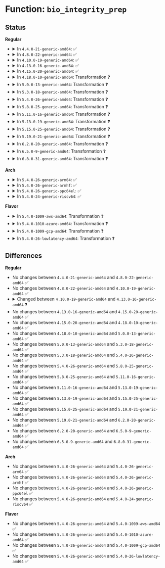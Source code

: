 # Function: <code>bio_integrity_prep</code>

## Status
<b>Regular</b>
<ul>
<li>
<details>
<summary>In <code>4.4.0-21-generic-amd64</code>: ✅</summary>

```c
int bio_integrity_prep(struct bio * bio)
```

```json
{
  "name": "bio_integrity_prep",
  "collision_type": "Unique Global",
  "inline_type": "No",
  "funcs": [
    {
      "addr": 18446744071582939136,
      "name": "bio_integrity_prep",
      "external": true,
      "loc": "block/bio-integrity.c:269",
      "file": "block/bio-integrity.c",
      "inline": "seen, unknown",
      "caller_inline": [],
      "caller_func": [
        "block/blk-core.c:blk_queue_bio",
        "block/blk-mq.c:blk_sq_make_request",
        "block/blk-mq.c:blk_mq_make_request"
      ]
    }
  ],
  "symbols": [
    {
      "addr": 18446744071582939136,
      "name": "bio_integrity_prep",
      "section": ".text",
      "bind": "STB_GLOBAL",
      "size": 569
    }
  ]
}
```
</details>
</li>
<li>
<details>
<summary>In <code>4.8.0-22-generic-amd64</code>: ✅</summary>

```c
int bio_integrity_prep(struct bio * bio)
```

```json
{
  "name": "bio_integrity_prep",
  "collision_type": "Unique Global",
  "inline_type": "No",
  "funcs": [
    {
      "addr": 18446744071583226480,
      "name": "bio_integrity_prep",
      "external": true,
      "loc": "block/bio-integrity.c:269",
      "file": "block/bio-integrity.c",
      "inline": "seen, unknown",
      "caller_inline": [],
      "caller_func": [
        "block/blk-core.c:blk_queue_bio",
        "block/blk-mq.c:blk_sq_make_request",
        "block/blk-mq.c:blk_mq_make_request"
      ]
    }
  ],
  "symbols": [
    {
      "addr": 18446744071583226480,
      "name": "bio_integrity_prep",
      "section": ".text",
      "bind": "STB_GLOBAL",
      "size": 596
    }
  ]
}
```
</details>
</li>
<li>
<details>
<summary>In <code>4.10.0-19-generic-amd64</code>: ✅</summary>

```c
int bio_integrity_prep(struct bio * bio)
```

```json
{
  "name": "bio_integrity_prep",
  "collision_type": "Unique Global",
  "inline_type": "No",
  "funcs": [
    {
      "addr": 18446744071583332432,
      "name": "bio_integrity_prep",
      "external": true,
      "loc": "block/bio-integrity.c:269",
      "file": "block/bio-integrity.c",
      "inline": "seen, unknown",
      "caller_inline": [],
      "caller_func": [
        "block/blk-core.c:blk_queue_bio",
        "block/blk-mq.c:blk_sq_make_request",
        "block/blk-mq.c:blk_mq_make_request"
      ]
    }
  ],
  "symbols": [
    {
      "addr": 18446744071583332432,
      "name": "bio_integrity_prep",
      "section": ".text",
      "bind": "STB_GLOBAL",
      "size": 575
    }
  ]
}
```
</details>
</li>
<li>
<details>
<summary>In <code>4.13.0-16-generic-amd64</code>: ✅</summary>

```c
bool bio_integrity_prep(struct bio * bio)
```

```json
{
  "name": "bio_integrity_prep",
  "collision_type": "Unique Global",
  "inline_type": "No",
  "funcs": [
    {
      "addr": 18446744071583390688,
      "name": "bio_integrity_prep",
      "external": true,
      "loc": "block/bio-integrity.c:236",
      "file": "block/bio-integrity.c",
      "inline": "seen, unknown",
      "caller_inline": [],
      "caller_func": [
        "block/blk-core.c:blk_queue_bio",
        "block/blk-mq.c:blk_mq_make_request"
      ]
    }
  ],
  "symbols": [
    {
      "addr": 18446744071583390688,
      "name": "bio_integrity_prep",
      "section": ".text",
      "bind": "STB_GLOBAL",
      "size": 577
    }
  ]
}
```
</details>
</li>
<li>
<details>
<summary>In <code>4.15.0-20-generic-amd64</code>: ✅</summary>

```c
bool bio_integrity_prep(struct bio * bio)
```

```json
{
  "name": "bio_integrity_prep",
  "collision_type": "Unique Global",
  "inline_type": "No",
  "funcs": [
    {
      "addr": 18446744071583569984,
      "name": "bio_integrity_prep",
      "external": true,
      "loc": "block/bio-integrity.c:236",
      "file": "block/bio-integrity.c",
      "inline": "seen, unknown",
      "caller_inline": [],
      "caller_func": [
        "block/blk-core.c:blk_queue_bio",
        "block/blk-mq.c:blk_mq_make_request"
      ]
    }
  ],
  "symbols": [
    {
      "addr": 18446744071583569984,
      "name": "bio_integrity_prep",
      "section": ".text",
      "bind": "STB_GLOBAL",
      "size": 577
    }
  ]
}
```
</details>
</li>
<li>
<details>
<summary>In <code>4.18.0-10-generic-amd64</code>: Transformation ❓</summary>

```c
bool bio_integrity_prep(struct bio * bio)
```

```json
{
  "name": "bio_integrity_prep",
  "collision_type": "Unique Global",
  "inline_type": "No",
  "funcs": [
    {
      "addr": 0,
      "name": "bio_integrity_prep",
      "external": true,
      "loc": "block/bio-integrity.c:236",
      "file": "block/bio-integrity.c",
      "inline": "seen, unknown",
      "caller_inline": [],
      "caller_func": [
        "block/blk-core.c:blk_queue_bio",
        "block/blk-mq.c:blk_mq_make_request"
      ]
    }
  ],
  "symbols": [
    {
      "addr": 18446744071583787174,
      "name": "bio_integrity_prep.cold.13",
      "section": ".text",
      "bind": "STB_LOCAL",
      "size": 57
    },
    {
      "addr": 18446744071583785728,
      "name": "bio_integrity_prep",
      "section": ".text",
      "bind": "STB_GLOBAL",
      "size": 541
    }
  ]
}
```
</details>
</li>
<li>
<details>
<summary>In <code>5.0.0-13-generic-amd64</code>: Transformation ❓</summary>

```c
bool bio_integrity_prep(struct bio * bio)
```

```json
{
  "name": "bio_integrity_prep",
  "collision_type": "Unique Global",
  "inline_type": "No",
  "funcs": [
    {
      "addr": 0,
      "name": "bio_integrity_prep",
      "external": true,
      "loc": "block/bio-integrity.c:214",
      "file": "block/bio-integrity.c",
      "inline": "seen, unknown",
      "caller_inline": [],
      "caller_func": [
        "block/blk-mq.c:blk_mq_make_request"
      ]
    }
  ],
  "symbols": [
    {
      "addr": 18446744071583867058,
      "name": "bio_integrity_prep.cold.13",
      "section": ".text",
      "bind": "STB_LOCAL",
      "size": 55
    },
    {
      "addr": 18446744071583865856,
      "name": "bio_integrity_prep",
      "section": ".text",
      "bind": "STB_GLOBAL",
      "size": 638
    }
  ]
}
```
</details>
</li>
<li>
<details>
<summary>In <code>5.3.0-18-generic-amd64</code>: Transformation ❓</summary>

```c
bool bio_integrity_prep(struct bio * bio)
```

```json
{
  "name": "bio_integrity_prep",
  "collision_type": "Unique Global",
  "inline_type": "No",
  "funcs": [
    {
      "addr": 0,
      "name": "bio_integrity_prep",
      "external": true,
      "loc": "block/bio-integrity.c:199",
      "file": "block/bio-integrity.c",
      "inline": "seen, unknown",
      "caller_inline": [],
      "caller_func": [
        "block/blk-mq.c:blk_mq_make_request"
      ]
    }
  ],
  "symbols": [
    {
      "addr": 18446744071584057715,
      "name": "bio_integrity_prep.cold",
      "section": ".text",
      "bind": "STB_LOCAL",
      "size": 75
    },
    {
      "addr": 18446744071584056608,
      "name": "bio_integrity_prep",
      "section": ".text",
      "bind": "STB_GLOBAL",
      "size": 612
    }
  ]
}
```
</details>
</li>
<li>
<details>
<summary>In <code>5.4.0-26-generic-amd64</code>: Transformation ❓</summary>

```c
bool bio_integrity_prep(struct bio * bio)
```

```json
{
  "name": "bio_integrity_prep",
  "collision_type": "Unique Global",
  "inline_type": "No",
  "funcs": [
    {
      "addr": 0,
      "name": "bio_integrity_prep",
      "external": true,
      "loc": "block/bio-integrity.c:199",
      "file": "block/bio-integrity.c",
      "inline": "seen, unknown",
      "caller_inline": [],
      "caller_func": [
        "block/blk-mq.c:blk_mq_make_request"
      ]
    }
  ],
  "symbols": [
    {
      "addr": 18446744071584180227,
      "name": "bio_integrity_prep.cold",
      "section": ".text",
      "bind": "STB_LOCAL",
      "size": 75
    },
    {
      "addr": 18446744071584178848,
      "name": "bio_integrity_prep",
      "section": ".text",
      "bind": "STB_GLOBAL",
      "size": 609
    }
  ]
}
```
</details>
</li>
<li>
<details>
<summary>In <code>5.8.0-25-generic-amd64</code>: Transformation ❓</summary>

```c
bool bio_integrity_prep(struct bio * bio)
```

```json
{
  "name": "bio_integrity_prep",
  "collision_type": "Unique Global",
  "inline_type": "No",
  "funcs": [
    {
      "addr": 0,
      "name": "bio_integrity_prep",
      "external": true,
      "loc": "block/bio-integrity.c:208",
      "file": "block/bio-integrity.c",
      "inline": "seen, unknown",
      "caller_inline": [],
      "caller_func": [
        "block/blk-mq.c:blk_mq_make_request"
      ]
    }
  ],
  "symbols": [
    {
      "addr": 18446744071584575350,
      "name": "bio_integrity_prep.cold",
      "section": ".text",
      "bind": "STB_LOCAL",
      "size": 67
    },
    {
      "addr": 18446744071584573984,
      "name": "bio_integrity_prep",
      "section": ".text",
      "bind": "STB_GLOBAL",
      "size": 614
    }
  ]
}
```
</details>
</li>
<li>
<details>
<summary>In <code>5.11.0-16-generic-amd64</code>: Transformation ❓</summary>

```c
bool bio_integrity_prep(struct bio * bio)
```

```json
{
  "name": "bio_integrity_prep",
  "collision_type": "Unique Global",
  "inline_type": "No",
  "funcs": [
    {
      "addr": 0,
      "name": "bio_integrity_prep",
      "external": true,
      "loc": "block/bio-integrity.c:208",
      "file": "block/bio-integrity.c",
      "inline": "seen, unknown",
      "caller_inline": [],
      "caller_func": [
        "block/blk-mq.c:blk_mq_submit_bio"
      ]
    }
  ],
  "symbols": [
    {
      "addr": 18446744071591378045,
      "name": "bio_integrity_prep.cold",
      "section": ".text",
      "bind": "STB_LOCAL",
      "size": 67
    },
    {
      "addr": 18446744071584691888,
      "name": "bio_integrity_prep",
      "section": ".text",
      "bind": "STB_GLOBAL",
      "size": 611
    }
  ]
}
```
</details>
</li>
<li>
<details>
<summary>In <code>5.13.0-19-generic-amd64</code>: Transformation ❓</summary>

```c
bool bio_integrity_prep(struct bio * bio)
```

```json
{
  "name": "bio_integrity_prep",
  "collision_type": "Unique Global",
  "inline_type": "No",
  "funcs": [
    {
      "addr": 0,
      "name": "bio_integrity_prep",
      "external": true,
      "loc": "block/bio-integrity.c:203",
      "file": "block/bio-integrity.c",
      "inline": "seen, unknown",
      "caller_inline": [],
      "caller_func": [
        "block/blk-mq.c:blk_mq_submit_bio"
      ]
    }
  ],
  "symbols": [
    {
      "addr": 18446744071591320287,
      "name": "bio_integrity_prep.cold",
      "section": ".text",
      "bind": "STB_LOCAL",
      "size": 67
    },
    {
      "addr": 18446744071584720016,
      "name": "bio_integrity_prep",
      "section": ".text",
      "bind": "STB_GLOBAL",
      "size": 613
    }
  ]
}
```
</details>
</li>
<li>
<details>
<summary>In <code>5.15.0-25-generic-amd64</code>: Transformation ❓</summary>

```c
bool bio_integrity_prep(struct bio * bio)
```

```json
{
  "name": "bio_integrity_prep",
  "collision_type": "Unique Global",
  "inline_type": "No",
  "funcs": [
    {
      "addr": 0,
      "name": "bio_integrity_prep",
      "external": true,
      "loc": "block/bio-integrity.c:198",
      "file": "block/bio-integrity.c",
      "inline": "seen, unknown",
      "caller_inline": [],
      "caller_func": [
        "block/blk-mq.c:blk_mq_submit_bio"
      ]
    }
  ],
  "symbols": [
    {
      "addr": 18446744071592321019,
      "name": "bio_integrity_prep.cold",
      "section": ".text",
      "bind": "STB_LOCAL",
      "size": 98
    },
    {
      "addr": 18446744071585146480,
      "name": "bio_integrity_prep",
      "section": ".text",
      "bind": "STB_GLOBAL",
      "size": 622
    }
  ]
}
```
</details>
</li>
<li>
<details>
<summary>In <code>5.19.0-21-generic-amd64</code>: Transformation ❓</summary>

```c
bool bio_integrity_prep(struct bio * bio)
```

```json
{
  "name": "bio_integrity_prep",
  "collision_type": "Unique Global",
  "inline_type": "No",
  "funcs": [
    {
      "addr": 0,
      "name": "bio_integrity_prep",
      "external": true,
      "loc": "block/bio-integrity.c:199",
      "file": "block/bio-integrity.c",
      "inline": "seen, unknown",
      "caller_inline": [],
      "caller_func": [
        "block/blk-mq.c:blk_mq_submit_bio"
      ]
    }
  ],
  "symbols": [
    {
      "addr": 18446744071594105570,
      "name": "bio_integrity_prep.cold",
      "section": ".text",
      "bind": "STB_LOCAL",
      "size": 97
    },
    {
      "addr": 18446744071585878496,
      "name": "bio_integrity_prep",
      "section": ".text",
      "bind": "STB_GLOBAL",
      "size": 587
    }
  ]
}
```
</details>
</li>
<li>
<details>
<summary>In <code>6.2.0-20-generic-amd64</code>: Transformation ❓</summary>

```c
bool bio_integrity_prep(struct bio * bio)
```

```json
{
  "name": "bio_integrity_prep",
  "collision_type": "Unique Global",
  "inline_type": "No",
  "funcs": [
    {
      "addr": 0,
      "name": "bio_integrity_prep",
      "external": true,
      "loc": "block/bio-integrity.c:199",
      "file": "block/bio-integrity.c",
      "inline": "seen, unknown",
      "caller_inline": [],
      "caller_func": [
        "block/blk-mq.c:blk_mq_submit_bio"
      ]
    }
  ],
  "symbols": [
    {
      "addr": 18446744071596109843,
      "name": "bio_integrity_prep.cold",
      "section": ".text",
      "bind": "STB_LOCAL",
      "size": 32
    },
    {
      "addr": 18446744071586663712,
      "name": "bio_integrity_prep",
      "section": ".text",
      "bind": "STB_GLOBAL",
      "size": 676
    }
  ]
}
```
</details>
</li>
<li>
<details>
<summary>In <code>6.5.0-9-generic-amd64</code>: Transformation ❓</summary>

```c
bool bio_integrity_prep(struct bio * bio)
```

```json
{
  "name": "bio_integrity_prep",
  "collision_type": "Unique Global",
  "inline_type": "No",
  "funcs": [
    {
      "addr": 0,
      "name": "bio_integrity_prep",
      "external": true,
      "loc": "block/bio-integrity.c:211",
      "file": "block/bio-integrity.c",
      "inline": "seen, unknown",
      "caller_inline": [],
      "caller_func": [
        "block/blk-mq.c:blk_mq_submit_bio"
      ]
    }
  ],
  "symbols": [
    {
      "addr": 18446744071596634217,
      "name": "bio_integrity_prep.cold",
      "section": ".text",
      "bind": "STB_LOCAL",
      "size": 32
    },
    {
      "addr": 18446744071586925120,
      "name": "bio_integrity_prep",
      "section": ".text",
      "bind": "STB_GLOBAL",
      "size": 673
    }
  ]
}
```
</details>
</li>
<li>
<details>
<summary>In <code>6.8.0-31-generic-amd64</code>: Transformation ❓</summary>

```c
bool bio_integrity_prep(struct bio * bio)
```

```json
{
  "name": "bio_integrity_prep",
  "collision_type": "Unique Global",
  "inline_type": "No",
  "funcs": [
    {
      "addr": 0,
      "name": "bio_integrity_prep",
      "external": true,
      "loc": "block/bio-integrity.c:426",
      "file": "block/bio-integrity.c",
      "inline": "seen, unknown",
      "caller_inline": [],
      "caller_func": [
        "block/blk-mq.c:blk_mq_submit_bio",
        "block/blk-mq.c:blk_mq_submit_bio"
      ]
    }
  ],
  "symbols": [
    {
      "addr": 18446744071597541470,
      "name": "bio_integrity_prep.cold",
      "section": ".text",
      "bind": "STB_LOCAL",
      "size": 32
    },
    {
      "addr": 18446744071587203824,
      "name": "bio_integrity_prep",
      "section": ".text",
      "bind": "STB_GLOBAL",
      "size": 669
    }
  ]
}
```
</details>
</li>
</ul>
<b>Arch</b>
<ul>
<li>
<details>
<summary>In <code>5.4.0-26-generic-arm64</code>: ✅</summary>

```c
bool bio_integrity_prep(struct bio * bio)
```

```json
{
  "name": "bio_integrity_prep",
  "collision_type": "Unique Global",
  "inline_type": "No",
  "funcs": [
    {
      "addr": 18446603336496043208,
      "name": "bio_integrity_prep",
      "external": true,
      "loc": "block/bio-integrity.c:199",
      "file": "block/bio-integrity.c",
      "inline": "seen, unknown",
      "caller_inline": [],
      "caller_func": [
        "block/blk-mq.c:blk_mq_make_request"
      ]
    }
  ],
  "symbols": [
    {
      "addr": 18446603336496043208,
      "name": "bio_integrity_prep",
      "section": ".text",
      "bind": "STB_GLOBAL",
      "size": 664
    }
  ]
}
```
</details>
</li>
<li>
<details>
<summary>In <code>5.4.0-26-generic-armhf</code>: ✅</summary>

```c
bool bio_integrity_prep(struct bio * bio)
```

```json
{
  "name": "bio_integrity_prep",
  "collision_type": "Unique Global",
  "inline_type": "No",
  "funcs": [
    {
      "addr": 3229372608,
      "name": "bio_integrity_prep",
      "external": true,
      "loc": "block/bio-integrity.c:199",
      "file": "block/bio-integrity.c",
      "inline": "seen, unknown",
      "caller_inline": [],
      "caller_func": [
        "block/blk-mq.c:blk_mq_make_request"
      ]
    }
  ],
  "symbols": [
    {
      "addr": 3229372608,
      "name": "bio_integrity_prep",
      "section": ".text",
      "bind": "STB_GLOBAL",
      "size": 648
    }
  ]
}
```
</details>
</li>
<li>
<details>
<summary>In <code>5.4.0-26-generic-ppc64el</code>: ✅</summary>

```c
bool bio_integrity_prep(struct bio * bio)
```

```json
{
  "name": "bio_integrity_prep",
  "collision_type": "Unique Global",
  "inline_type": "No",
  "funcs": [
    {
      "addr": 13835058055290274464,
      "name": "bio_integrity_prep",
      "external": true,
      "loc": "block/bio-integrity.c:199",
      "file": "block/bio-integrity.c",
      "inline": "seen, unknown",
      "caller_inline": [],
      "caller_func": [
        "block/blk-mq.c:blk_mq_make_request"
      ]
    }
  ],
  "symbols": [
    {
      "addr": 13835058055290274464,
      "name": "bio_integrity_prep",
      "section": ".text",
      "bind": "STB_GLOBAL",
      "size": 924
    }
  ]
}
```
</details>
</li>
<li>
<details>
<summary>In <code>5.4.0-24-generic-riscv64</code>: ✅</summary>

```c
bool bio_integrity_prep(struct bio * bio)
```

```json
{
  "name": "bio_integrity_prep",
  "collision_type": "Unique Global",
  "inline_type": "No",
  "funcs": [
    {
      "addr": 18446743936275120904,
      "name": "bio_integrity_prep",
      "external": true,
      "loc": "block/bio-integrity.c:199",
      "file": "block/bio-integrity.c",
      "inline": "seen, unknown",
      "caller_inline": [],
      "caller_func": [
        "block/blk-mq.c:blk_mq_make_request"
      ]
    }
  ],
  "symbols": [
    {
      "addr": 18446743936275120904,
      "name": "bio_integrity_prep",
      "section": ".text",
      "bind": "STB_GLOBAL",
      "size": 572
    }
  ]
}
```
</details>
</li>
</ul>
<b>Flavor</b>
<ul>
<li>
<details>
<summary>In <code>5.4.0-1009-aws-amd64</code>: Transformation ❓</summary>

```c
bool bio_integrity_prep(struct bio * bio)
```

```json
{
  "name": "bio_integrity_prep",
  "collision_type": "Unique Global",
  "inline_type": "No",
  "funcs": [
    {
      "addr": 0,
      "name": "bio_integrity_prep",
      "external": true,
      "loc": "block/bio-integrity.c:199",
      "file": "block/bio-integrity.c",
      "inline": "seen, unknown",
      "caller_inline": [],
      "caller_func": [
        "block/blk-mq.c:blk_mq_make_request"
      ]
    }
  ],
  "symbols": [
    {
      "addr": 18446744071584148963,
      "name": "bio_integrity_prep.cold",
      "section": ".text",
      "bind": "STB_LOCAL",
      "size": 75
    },
    {
      "addr": 18446744071584147584,
      "name": "bio_integrity_prep",
      "section": ".text",
      "bind": "STB_GLOBAL",
      "size": 609
    }
  ]
}
```
</details>
</li>
<li>
<details>
<summary>In <code>5.4.0-1010-azure-amd64</code>: Transformation ❓</summary>

```c
bool bio_integrity_prep(struct bio * bio)
```

```json
{
  "name": "bio_integrity_prep",
  "collision_type": "Unique Global",
  "inline_type": "No",
  "funcs": [
    {
      "addr": 0,
      "name": "bio_integrity_prep",
      "external": true,
      "loc": "block/bio-integrity.c:199",
      "file": "block/bio-integrity.c",
      "inline": "seen, unknown",
      "caller_inline": [],
      "caller_func": [
        "block/blk-mq.c:blk_mq_make_request",
        "drivers/nvdimm/btt.c:btt_make_request"
      ]
    }
  ],
  "symbols": [
    {
      "addr": 18446744071584084499,
      "name": "bio_integrity_prep.cold",
      "section": ".text",
      "bind": "STB_LOCAL",
      "size": 75
    },
    {
      "addr": 18446744071584083120,
      "name": "bio_integrity_prep",
      "section": ".text",
      "bind": "STB_GLOBAL",
      "size": 609
    }
  ]
}
```
</details>
</li>
<li>
<details>
<summary>In <code>5.4.0-1009-gcp-amd64</code>: Transformation ❓</summary>

```c
bool bio_integrity_prep(struct bio * bio)
```

```json
{
  "name": "bio_integrity_prep",
  "collision_type": "Unique Global",
  "inline_type": "No",
  "funcs": [
    {
      "addr": 0,
      "name": "bio_integrity_prep",
      "external": true,
      "loc": "block/bio-integrity.c:199",
      "file": "block/bio-integrity.c",
      "inline": "seen, unknown",
      "caller_inline": [],
      "caller_func": [
        "block/blk-mq.c:blk_mq_make_request"
      ]
    }
  ],
  "symbols": [
    {
      "addr": 18446744071584132723,
      "name": "bio_integrity_prep.cold",
      "section": ".text",
      "bind": "STB_LOCAL",
      "size": 75
    },
    {
      "addr": 18446744071584131344,
      "name": "bio_integrity_prep",
      "section": ".text",
      "bind": "STB_GLOBAL",
      "size": 609
    }
  ]
}
```
</details>
</li>
<li>
<details>
<summary>In <code>5.4.0-26-lowlatency-amd64</code>: Transformation ❓</summary>

```c
bool bio_integrity_prep(struct bio * bio)
```

```json
{
  "name": "bio_integrity_prep",
  "collision_type": "Unique Global",
  "inline_type": "No",
  "funcs": [
    {
      "addr": 0,
      "name": "bio_integrity_prep",
      "external": true,
      "loc": "block/bio-integrity.c:199",
      "file": "block/bio-integrity.c",
      "inline": "seen, unknown",
      "caller_inline": [],
      "caller_func": [
        "block/blk-mq.c:blk_mq_make_request"
      ]
    }
  ],
  "symbols": [
    {
      "addr": 18446744071584236819,
      "name": "bio_integrity_prep.cold",
      "section": ".text",
      "bind": "STB_LOCAL",
      "size": 75
    },
    {
      "addr": 18446744071584235440,
      "name": "bio_integrity_prep",
      "section": ".text",
      "bind": "STB_GLOBAL",
      "size": 609
    }
  ]
}
```
</details>
</li>
</ul>

## Differences
<b>Regular</b>
<ul>
<li>
No changes between <code>4.4.0-21-generic-amd64</code> and <code>4.8.0-22-generic-amd64</code> ✅
</li>
<li>
No changes between <code>4.8.0-22-generic-amd64</code> and <code>4.10.0-19-generic-amd64</code> ✅
</li>
<li>
<details>
<summary>Changed between <code>4.10.0-19-generic-amd64</code> and <code>4.13.0-16-generic-amd64</code> ❓</summary>
<ul>
<li>
<b>Return type changed. </b>
<code>int</code> ➡️ <code>bool</code>
</li>
</ul>
</details>
</li>
<li>
No changes between <code>4.13.0-16-generic-amd64</code> and <code>4.15.0-20-generic-amd64</code> ✅
</li>
<li>
No changes between <code>4.15.0-20-generic-amd64</code> and <code>4.18.0-10-generic-amd64</code> ✅
</li>
<li>
No changes between <code>4.18.0-10-generic-amd64</code> and <code>5.0.0-13-generic-amd64</code> ✅
</li>
<li>
No changes between <code>5.0.0-13-generic-amd64</code> and <code>5.3.0-18-generic-amd64</code> ✅
</li>
<li>
No changes between <code>5.3.0-18-generic-amd64</code> and <code>5.4.0-26-generic-amd64</code> ✅
</li>
<li>
No changes between <code>5.4.0-26-generic-amd64</code> and <code>5.8.0-25-generic-amd64</code> ✅
</li>
<li>
No changes between <code>5.8.0-25-generic-amd64</code> and <code>5.11.0-16-generic-amd64</code> ✅
</li>
<li>
No changes between <code>5.11.0-16-generic-amd64</code> and <code>5.13.0-19-generic-amd64</code> ✅
</li>
<li>
No changes between <code>5.13.0-19-generic-amd64</code> and <code>5.15.0-25-generic-amd64</code> ✅
</li>
<li>
No changes between <code>5.15.0-25-generic-amd64</code> and <code>5.19.0-21-generic-amd64</code> ✅
</li>
<li>
No changes between <code>5.19.0-21-generic-amd64</code> and <code>6.2.0-20-generic-amd64</code> ✅
</li>
<li>
No changes between <code>6.2.0-20-generic-amd64</code> and <code>6.5.0-9-generic-amd64</code> ✅
</li>
<li>
No changes between <code>6.5.0-9-generic-amd64</code> and <code>6.8.0-31-generic-amd64</code> ✅
</li>
</ul>
<b>Arch</b>
<ul>
<li>
No changes between <code>5.4.0-26-generic-amd64</code> and <code>5.4.0-26-generic-arm64</code> ✅
</li>
<li>
No changes between <code>5.4.0-26-generic-amd64</code> and <code>5.4.0-26-generic-armhf</code> ✅
</li>
<li>
No changes between <code>5.4.0-26-generic-amd64</code> and <code>5.4.0-26-generic-ppc64el</code> ✅
</li>
<li>
No changes between <code>5.4.0-26-generic-amd64</code> and <code>5.4.0-24-generic-riscv64</code> ✅
</li>
</ul>
<b>Flavor</b>
<ul>
<li>
No changes between <code>5.4.0-26-generic-amd64</code> and <code>5.4.0-1009-aws-amd64</code> ✅
</li>
<li>
No changes between <code>5.4.0-26-generic-amd64</code> and <code>5.4.0-1010-azure-amd64</code> ✅
</li>
<li>
No changes between <code>5.4.0-26-generic-amd64</code> and <code>5.4.0-1009-gcp-amd64</code> ✅
</li>
<li>
No changes between <code>5.4.0-26-generic-amd64</code> and <code>5.4.0-26-lowlatency-amd64</code> ✅
</li>
</ul>
